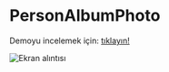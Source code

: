 # PersonAlbumPhoto
Demoyu incelemek için: 
<a href="https://person-album-photo.vercel.app/" target="_blank">tıklayın!</a>


![Ekran alıntısı](https://github.com/demirkolorg/PersonAlbumPhoto/assets/52527207/32c726c8-b5a0-45d5-b08c-edcaae35098d)
